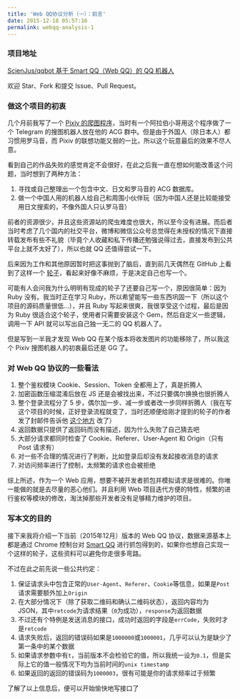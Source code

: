 ```yaml
---
title: 'Web QQ协议分析（一）：前言'
date: 2015-12-18 05:57:16
permalink: webqq-analysis-1
---
```


### 项目地址

 [ScienJus/qqbot 基于 Smart QQ（Web QQ）的 QQ 机器人](https://github.com/ScienJus/qqbot)

 欢迎 Star、Fork 和提交 Issue、Pull Request。

### 做这个项目的初衷

 几个月前我写了一个 [Pixiv 的爬图程序](https://github.com/ScienJus/pixiv-parser)，当时有一个阿拉伯小哥用这个程序做了一个 Telegram 的搜图机器人放在他的 ACG 群中。但是由于外国人（除日本人）都习惯用罗马音，而 Pixiv 的联想功能又弱的一比，所以这个玩意最后的效果不尽人意。

 看到自己的作品失败的感觉肯定不会很好，在此之后我一直在想如何能改善这个问题，当时想到了两种方法：

1. 寻找或自己整理出一个包含中文、日文和罗马音的 ACG 数据库。
2. 做一个中国人用的机器人给自己和周围小伙伴玩（因为中国人还是比较能接受用日文搜索的，不像外国人只认罗马音）

 前者的资源很少，并且这些资源站的爬虫难度也很大，所以至今没有进展。而后者当时考虑了几个国内的社交平台，微博和微信公众号总觉得在未授权的情况下直接转载发布有些不礼貌（毕竟个人收藏和私下传播还勉强说得过去，直接发布到公共平台上就不太好了），所以也就 QQ 还值得尝试一下。

 后来因为工作和其他原因暂时把这事抛到了脑后，直到前几天偶然在 GitHub 上看到了这样一个 [轮子](https://github.com/floatinghotpot/qqbot)，看起来好像不麻烦，于是决定自己也写一个。

 可能有人会问我为什么明明有现成的轮子了还要自己写一个，原因很简单：因为 Ruby 没有。我当时正在学习 Ruby，所以希望能写一些东西巩固一下（所以这个项目的源码质量很低…），并且 Ruby 写起来很爽，我很享受这个过程，最后是因为 Ruby 很适合这个轮子，使用者只需要安装这个 Gem，然后自定义一些逻辑，调用一下 API 就可以写出自己独一无二的 QQ 机器人了。

 但是写到一半我才发现 Web QQ 在某个版本将收发图片的功能移除了，所以我这个 Pixiv 搜图机器人的初衷最后还是 GG 了。

### 对 Web QQ 协议的一些看法

1. 整个鉴权模块 Cookie、Session、Token 全都用上了，真是折腾人
2. 加密函数压缩混淆后放在 JS 还是会被找出来，不过只要偶尔换换也很折腾人
3. 整个登录流程分了 5 步，偶尔加一步、减一步或者改一步同样折腾人（我在写这个项目的时候，正好登录流程就变了，当时还顺便给刚才提到的轮子的作者发了封邮件告诉他 [这个地方](https://github.com/floatinghotpot/qqbot/commit/627cca6e93fc9cb2786928a6ae21ca762b31bd03) 改了）
4. 返回数据只提供了返回码而没有描述，因为什么失败了自己猜去吧
5. 大部分请求都同时检查了 Cookie、Referer、User-Agent 和 Origin（只有 Post 请求有）
6. 对一些不合理的情况进行了判断，比如登录后却没有发起接收消息的请求
7. 对访问频率进行了控制，太频繁的请求也会被拒绝

 综上所述，作为一个 Web 应用，想要不被开发者抓包并模拟请求是很难的。你唯一能做的就是去尽量的恶心他们。并且利用 Web 项目迭代方便的特性，频繁的进行鉴权等模块的修改，淘汰掉那些开发者没有足够精力维护的项目。

### 写本文的目的

 接下来我将介绍一下当前（2015年12月）版本的 Web QQ 协议，数据来源基本上都是通过 Chrome 控制台对 [Smart QQ](http://w.qq.com) 进行抓包得到的，如果你也想自己实现一个这样的轮子，这些资料可以避免你走很多弯路。

 不过在此之前先说一些公共约定：

1. 保证请求头中包含正常的`User-Agent`、`Referer`、`Cookie`等信息，如果是`Post`请求需要额外加上`Origin`
2. 在大部分情况下（除了获取二维码和确认二维码状态），返回内容均为 JSON，其中`retcode`为请求结果（`0`为成功），`response`为返回数据
3. 不过还有个特例是发送消息的接口，成功时返回的字段是`errCode`，失败时才是`retcode`
4. 请求失败后，返回的错误码如果是`1000000`或`1000001`，几乎可以认为是缺少了第一条中的某个数据
5. 如果请求参数中有`t`，当前版本不会检验它的值，所以我统一设为`0.1`，但是实际上它的值一般情况下均为当前时间的`unix timestamp`
6. 如果返回的返回的错误码为`1000003`，很有可能是你的请求频率过于频繁

 了解了以上信息后，便可以开始愉快地写接口了


